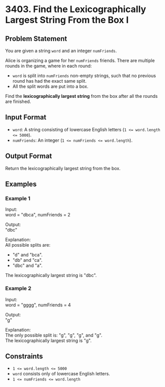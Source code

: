 # 3403. Find the Lexicographically Largest String From the Box I

## Problem Statement
You are given a string `word` and an integer `numFriends`.

Alice is organizing a game for her `numFriends` friends. There are multiple rounds in the game, where in each round:
- `word` is split into `numFriends` non-empty strings, such that no previous round has had the exact same split.
- All the split words are put into a box.

Find the **lexicographically largest string** from the box after all the rounds are finished.

## Input Format
- `word`: A string consisting of lowercase English letters (`1 <= word.length <= 5000`).
- `numFriends`: An integer (`1 <= numFriends <= word.length`).

## Output Format
Return the lexicographically largest string from the box.

## Examples

### Example 1
Input:  
word = "dbca", numFriends = 2  

Output:  
"dbc"  

Explanation:  
All possible splits are:  
- "d" and "bca".  
- "db" and "ca".  
- "dbc" and "a".  

The lexicographically largest string is "dbc".

### Example 2
Input:  
word = "gggg", numFriends = 4  

Output:  
"g"  

Explanation:  
The only possible split is: "g", "g", "g", and "g".  
The lexicographically largest string is "g".

## Constraints
- `1 <= word.length <= 5000`
- `word` consists only of lowercase English letters.
- `1 <= numFriends <= word.length`
